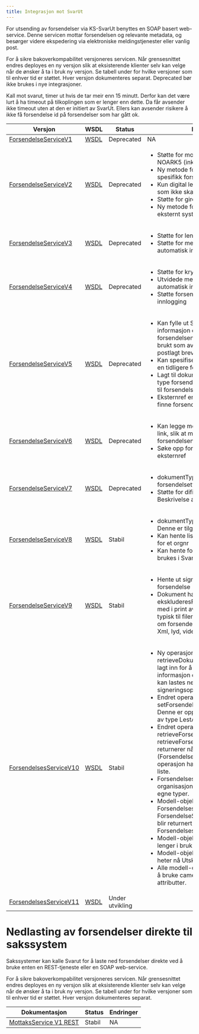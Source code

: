 ```yaml
---
title: Integrasjon mot SvarUt
---
```


For utsending av forsendelser via KS-SvarUt benyttes en SOAP basert web-service. Denne servicen mottar forsendelsen og relevante metadata, og besørger videre ekspedering via elektroniske meldingstjenester eller vanlig post.

For å sikre bakoverkompabilitet versjoneres servicen. Når grensesnittet endres deployes en ny versjon slik at eksisterende klienter selv kan velge når de ønsker å ta i bruk ny versjon. Se tabell under for hvilke versjoner som til enhver tid er støttet. Hver versjon dokumenteres separat. Deprecated bør ikke brukes i nye integrasjoner.

Kall mot svarut, timer ut hvis de tar meir enn 15 minutt. Derfor kan det være lurt å ha timeout på tilkoplingen som er lenger enn dette. Da får avsender ikke timeout uten at den er initiert av SvarUt. Ellers kan avsender risikere å ikke få forsendelse id på forsendelser som har gått ok.

| Versjon | WSDL | Status | Endringer |
| --- | --- | --- | --- |
| [ForsendelseServiceV1](forsendelseservicev1) | [WSDL](https://svarut.ks.no/tjenester/forsendelseservice/ForsendelsesServiceV1?wsdl) | Deprecated | NA | 
| [ForsendelseServiceV2](forsendelseservicev2) | [WSDL](https://svarut.ks.no/tjenester/forsendelseservice/ForsendelsesServiceV2?wsdl) | Deprecated | <ul><li>Støtte for mottakeradresse ihht NOARK5 (inkl. Land)</li><li>Ny metode for å hente historikk for en spesifikk forsendelse</li><li>Kun digital levering (dvs. dokumenter som ikke skal til print)</li><li>Støtte for giroark i forsendelse</li><li>Ny metode for å sette status lest fra eksternt system</li></ul> |
| [ForsendelseServiceV3](forsendelseservicev3) | [WSDL](https://svarut.ks.no/tjenester/forsendelseservice/ForsendelsesServiceV3?wsdl) | Deprecated | <ul><li>Støtte for lenker i forsendelser</li><li>Støtte for metadata til bruk i automatisk import service</li></ul> | 
| [ForsendelseServiceV4](forsendelseservicev4) | [WSDL](https://svarut.ks.no/tjenester/forsendelseservice/ForsendelsesServiceV4?wsdl) | Deprecated | <ul><li>Støtte for krypterte forsendelser</li><li>Utvidede metadata til bruk i automatisk import service</li><li>Støtte forsendelser som krever nivå4-innlogging</li></ul> |
| [ForsendelseServiceV5](forsendelseservicev5) | [WSDL](https://svarut.ks.no/tjenester/forsendelseservice/ForsendelsesServiceV5?wsdl) | Deprecated | <ul><li>Kan fylle ut SvarSendesTil for å gi informasjon om hvem svar på forsendelsen skal sendes til, dette blir brukt som avsender adresse på postlagt brev også.</li><li>Kan spesifisere om dette er et svar på en tidligere forsendelse.</li><li>Lagt til dokumentType for å si hvilken type forsendelse dette er(blir renamet til forsendelseType i v7)</li><li>Eksternref en id som kan brukes til å finne forsendelser</li></ul> |
| [ForsendelseServiceV6](forsendelseservicev6) | [WSDL](https://svarut.ks.no/tjenester/forsendelseservice/ForsendelsesServiceV6?wsdl) | Deprecated | <ul><li>Kan legge med svar på forsendelse link, slik at mottaker kan svare på forsendelsen.</li><li>Søke opp forsendelseid basert på eksternref</li></ul> |
| [ForsendelseServiceV7](forsendelseservicev7) | [WSDL](https://svarut.ks.no/tjenester/forsendelseservice/ForsendelsesServiceV7?wsdl) | Deprecated | <ul><li>dokumentType heter nå forsendelsetype</li><li>Støtte for difi sin signeringstjeneste. Beskrivelse av [Signeringstjeneste](Signeringstjeneste)</li></ul> |
| [ForsendelseServiceV8](forsendelseservicev8) | [WSDL](https://svarut.ks.no/tjenester/forsendelseservice/ForsendelsesServiceV8?wsdl) | Stabil | <ul><li>dokumentType lagt til på hver fil. Denne er tilgjengelig i Svarinn. </li><li>Kan hente liste med mottakersystem for et orgnr</li><li>Kan hente forsendelseTyper som kan brukes i SvarUt</li></ul> |
| [ForsendelseServiceV9](forsendelseservicev9) | [WSDL](https://svarut.ks.no/tjenester/forsendelseservice/ForsendelsesServiceV9?wsdl) | Stabil | <ul><li>Hente ut signeringshistorikk på en forsendelse</li><li>Dokument har fått ekskluderesFraPrint, da er ikke filen med i print av forsendelsen. Brukes typisk til filer som kun er interesange om forsendelsen lastes ned digitalt. Xml, lyd, video filer osv.</li></ul> |
| [ForsendelsesServiceV10](forsendelsesservicev10) | [WSDL](https://svarut.ks.no/tjenester/forsendelseservice/ForsendelsesServiceV10?wsdl) | Stabil | <ul><li> Ny operasjon: retrieveDokumentMetadata. Denne er lagt inn for å kunne hente ut informasjon om bl.a. hvor dokumentet kan lastes ned og eventuelt lenke til signeringsoppdrag.</li><li> Endret operasjon: setForsendelseLestAvEksterntSystem. Denne er oppdatert til å ta imot objekt av type LestAv.</li><li> Endret operasjoner: retrieveForsendelsesStatus og retrieveForsendelsesStatuser, begge returnerer nå samme modell-objekt (ForsendelsesStatus). Sistnevnte operasjon har pakket resultatet i en liste.</li><li> Forsendelsesid og organisasjonsnummer er kapslet inn i egne typer.</li><li> Modell-objektet StatusResult heter nå ForsendelsesStatus. Gamle ForsendelseStatus heter nå Status og blir returnert som en del av ForsendelsesStatus.</li><li> Modell-objektet Brevpost er ikke lenger i bruk og er fjernet.</li><li> Modell-objektet PrintKonfigurasjon heter nå UtskriftsKonfigurasjon.</li><li> Alle modell-objektene er oppdatert til å bruke camelCase på felt og attributter.</li></ul> |
| [ForsendelsesServiceV11](forsendelsesservicev11) | [WSDL](https://svarut.ks.no/tjenester/forsendelseservice/ForsendelsesServiceV11?wsdl) | Under utvikling | <ul></ul> |

# Nedlasting av forsendelser direkte til sakssystem

Sakssystemer kan kalle Svarut for å laste ned forsendelser direkte ved å bruke enten en REST-tjeneste eller en SOAP web-service.

For å sikre bakoverkompabilitet versjoneres servicen. Når grensesnittet endres deployes en ny versjon slik at eksisterende klienter selv kan velge når de ønsker å ta i bruk ny versjon. Se tabell under for hvilke versjoner som til enhver tid er støttet. Hver versjon dokumenteres separat.

| Dokumentasjon | Status | Endringer |
| --- | --- | --- |
| [MottaksService V1 REST](mottaksservice-rest) | Stabil | NA |


